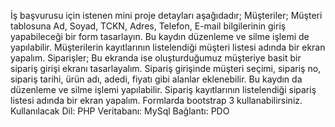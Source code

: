 İş başvurusu için istenen mini proje detayları aşağıdadır;
Müşteriler; Müşteri tablosuna Ad, Soyad, TCKN, Adres, Telefon, E-mail bilgilerinin giriş yapabileceği bir form tasarlayın.
Bu kaydın düzenleme ve silme işlemi de yapılabilir.
Müşterilerin kayıtlarının listelendiği müşteri listesi adında bir ekran yapalım.
Siparişler;  Bu ekranda ise oluşturduğumuz müşteriye basit bir sipariş girişi ekranı tasarlayalım. 
Sipariş girişinde müşteri seçimi, sipariş no, sipariş tarihi, ürün adı, adedi, fiyatı gibi alanlar eklenebilir.
Bu kaydın da düzenleme ve silme işlemi yapılabilir. 
Sipariş kayıtlarının listelendiği sipariş listesi adında bir ekran yapalım.
Formlarda bootstrap 3 kullanabilirsiniz.
Kullanılacak Dil: PHP
Veritabanı: MySql
Bağlantı: PDO
